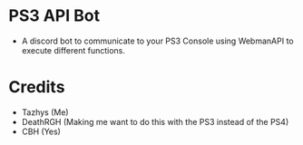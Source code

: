 # PS3 API Bot
- A discord bot to communicate to your PS3 Console using WebmanAPI to execute different functions.

# Credits
- Tazhys (Me)
- DeathRGH (Making me want to do this with the PS3 instead of the PS4)
- CBH (Yes)